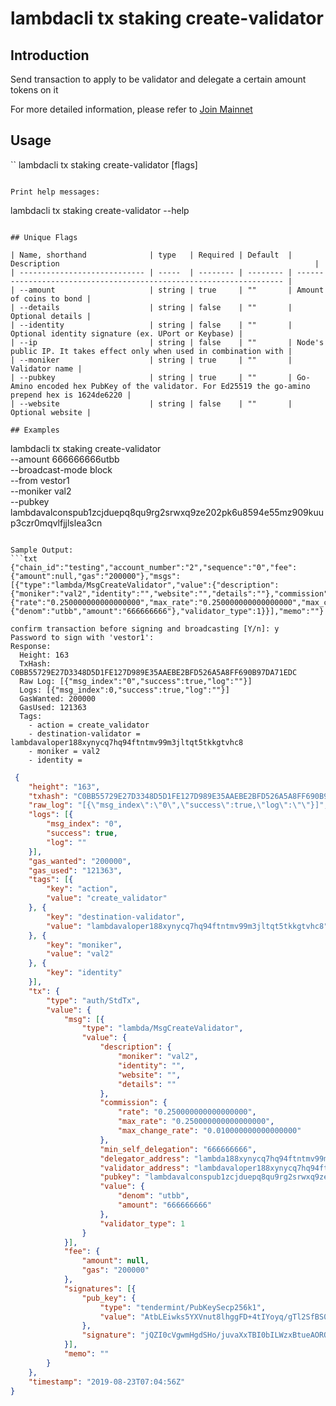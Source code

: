 # lambdacli tx staking create-validator

## Introduction

Send transaction to apply to be validator and delegate a certain amount tokens on it

For more detailed information, please refer to [Join Mainnet](../../../join-mainnet.md)

## Usage

``
lambdacli tx staking create-validator [flags]
```

Print help messages:
```
lambdacli tx staking create-validator --help
```

## Unique Flags

| Name, shorthand              | type   | Required | Default  | Description                                                         |
| ---------------------------- | -----  | -------- | -------- | ------------------------------------------------------------------- |
| --amount                     | string | true     | ""       | Amount of coins to bond | 
| --details                    | string | false    | ""       | Optional details |
| --identity                   | string | false    | ""       | Optional identity signature (ex. UPort or Keybase) |
| --ip                         | string | false    | ""       | Node's public IP. It takes effect only when used in combination with |
| --moniker                    | string | true     | ""       | Validator name |
| --pubkey                     | string | true     | ""       | Go-Amino encoded hex PubKey of the validator. For Ed25519 the go-amino prepend hex is 1624de6220 |
| --website                    | string | false    | ""       | Optional website |

## Examples

```
lambdacli tx staking create-validator \
    --amount 666666666utbb \
    --broadcast-mode block \
    --from vestor1 \
    --moniker val2 \
    --pubkey lambdavalconspub1zcjduepq8qu9rg2srwxq9ze202pk6u8594e55mz909kuup3czr0mqvlfjjlslea3cn
```

Sample Output:
```txt
{"chain_id":"testing","account_number":"2","sequence":"0","fee":{"amount":null,"gas":"200000"},"msgs":[{"type":"lambda/MsgCreateValidator","value":{"description":{"moniker":"val2","identity":"","website":"","details":""},"commission":{"rate":"0.250000000000000000","max_rate":"0.250000000000000000","max_change_rate":"0.010000000000000000"},"min_self_delegation":"666666666","delegator_address":"lambda188xynycq7hq94ftntmv99m3jltqt5tkk709uzn","validator_address":"lambdavaloper188xynycq7hq94ftntmv99m3jltqt5tkkgtvhc8","pubkey":"lambdavalconspub1zcjduepq8qu9rg2srwxq9ze202pk6u8594e55mz909kuup3czr0mqvlfjjlslea3cn","value":{"denom":"utbb","amount":"666666666"},"validator_type":1}}],"memo":""}

confirm transaction before signing and broadcasting [Y/n]: y
Password to sign with 'vestor1':
Response:
  Height: 163
  TxHash: C0BB55729E27D3348D5D1FE127D989E35AAEBE2BFD526A5A8FF690B97DA71EDC
  Raw Log: [{"msg_index":"0","success":true,"log":""}]
  Logs: [{"msg_index":0,"success":true,"log":""}]
  GasWanted: 200000
  GasUsed: 121363
  Tags:
    - action = create_validator
    - destination-validator = lambdavaloper188xynycq7hq94ftntmv99m3jltqt5tkkgtvhc8
    - moniker = val2
    - identity =
```

```json
 {
	"height": "163",
	"txhash": "C0BB55729E27D3348D5D1FE127D989E35AAEBE2BFD526A5A8FF690B97DA71EDC",
	"raw_log": "[{\"msg_index\":\"0\",\"success\":true,\"log\":\"\"}]",
	"logs": [{
		"msg_index": "0",
		"success": true,
		"log": ""
	}],
	"gas_wanted": "200000",
	"gas_used": "121363",
	"tags": [{
		"key": "action",
		"value": "create_validator"
	}, {
		"key": "destination-validator",
		"value": "lambdavaloper188xynycq7hq94ftntmv99m3jltqt5tkkgtvhc8"
	}, {
		"key": "moniker",
		"value": "val2"
	}, {
		"key": "identity"
	}],
	"tx": {
		"type": "auth/StdTx",
		"value": {
			"msg": [{
				"type": "lambda/MsgCreateValidator",
				"value": {
					"description": {
						"moniker": "val2",
						"identity": "",
						"website": "",
						"details": ""
					},
					"commission": {
						"rate": "0.250000000000000000",
						"max_rate": "0.250000000000000000",
						"max_change_rate": "0.010000000000000000"
					},
					"min_self_delegation": "666666666",
					"delegator_address": "lambda188xynycq7hq94ftntmv99m3jltqt5tkk709uzn",
					"validator_address": "lambdavaloper188xynycq7hq94ftntmv99m3jltqt5tkkgtvhc8",
					"pubkey": "lambdavalconspub1zcjduepq8qu9rg2srwxq9ze202pk6u8594e55mz909kuup3czr0mqvlfjjlslea3cn",
					"value": {
						"denom": "utbb",
						"amount": "666666666"
					},
					"validator_type": 1
				}
			}],
			"fee": {
				"amount": null,
				"gas": "200000"
			},
			"signatures": [{
				"pub_key": {
					"type": "tendermint/PubKeySecp256k1",
					"value": "AtbLEiwks5YXVnut8lhggFD+4tIYoyq/gTl2SfBS0afW"
				},
				"signature": "jQZI0cVgwmHgdSHo/juvaXxTBI0bILWzxBtueAOROXscsFb/+UEhDB3a9h0Zjy2phPUTWnqOaKTiFZQ4dfsHUQ=="
			}],
			"memo": ""
		}
	},
	"timestamp": "2019-08-23T07:04:56Z"
}
```
